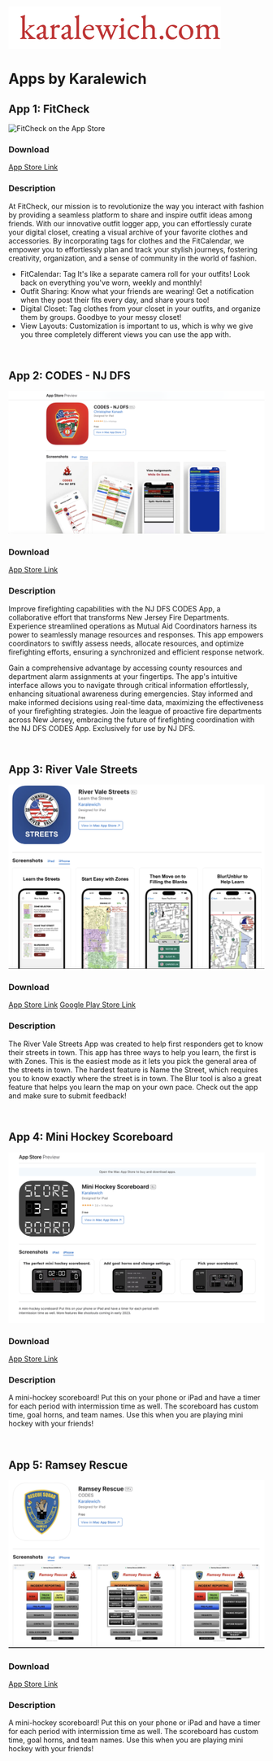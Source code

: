 ![Karalewich Logo](karalewich.png)
# Apps by Karalewich


## App 1: FitCheck

![FitCheck on the App Store](3PhoneScreen.png)

### Download
[App Store Link](https://apps.apple.com/us/app/fitcheck-outfit-of-the-day/id1616665542)


### Description
At FitCheck, our mission is to revolutionize the way you interact with fashion by providing a seamless platform to share and inspire outfit ideas among friends. With our innovative outfit logger app, you can effortlessly curate your digital closet, creating a visual archive of your favorite clothes and accessories. By incorporating tags for clothes and the FitCalendar, we empower you to effortlessly plan and track your stylish journeys, fostering creativity, organization, and a sense of community in the world of fashion.

- FitCalendar: ​​​​Tag It's like a separate camera roll for your outfits! Look back on everything you've worn, weekly and monthly!
- Outfit Sharing: ​Know what your friends are wearing! Get a notification when they post their fits every day, and share yours too!
- Digital Closet: ​Tag clothes from your closet in your outfits, and organize them by groups. Goodbye to your messy closet!
- View Layouts: ​Customization is important to us, which is why we give you three completely different views you can use the app with.

<br>

## App 2: CODES - NJ DFS

![NJDFS](dfs.png)

### Download
[App Store Link](https://apps.apple.com/us/app/codes-nj-dfs/id6457414055)


### Description
Improve firefighting capabilities with the NJ DFS CODES App, a collaborative effort that transforms New Jersey Fire Departments. Experience streamlined operations as Mutual Aid Coordinators harness its power to seamlessly manage resources and responses. This app empowers coordinators to swiftly assess needs, allocate resources, and optimize firefighting efforts, ensuring a synchronized and efficient response network.

Gain a comprehensive advantage by accessing county resources and department alarm assignments at your fingertips. The app's intuitive interface allows you to navigate through critical information effortlessly, enhancing situational awareness during emergencies. Stay informed and make informed decisions using real-time data, maximizing the effectiveness of your firefighting strategies. Join the league of proactive fire departments across New Jersey, embracing the future of firefighting coordination with the NJ DFS CODES App. Exclusively for use by NJ DFS.

<br>

## App 3: River Vale Streets

![NJDFS](streets.png)

### Download
[App Store Link](https://apps.apple.com/us/app/river-vale-streets/id6462086759)
[Google Play Store Link](https://play.google.com/store/apps/details?id=com.vkaralewich.RiverValeStreets&pcampaignid=web_share)


### Description
The River Vale Streets App was created to help first responders get to know their streets in town. This app has three ways to help you learn, the first is with Zones. This is the easiest mode as it lets you pick the general area of the streets in town. The hardest feature is Name the Street, which requires you to know exactly where the street is in town. The Blur tool is also a great feature that helps you learn the map on your own pace. Check out the app and make sure to submit feedback!

<br>

## App 4: Mini Hockey Scoreboard

![Mini Hockey Scoreboard](miniHockeyScoreboard.png)

### Download
[App Store Link](https://apps.apple.com/us/app/mini-hockey-scoreboard/id1626358252)


### Description
A mini-hockey scoreboard! Put this on your phone or iPad and have a timer for each period with intermission time as well. The scoreboard has custom time, goal horns, and team names. Use this when you are playing mini hockey with your friends!

<br>

## App 5: Ramsey Rescue

![Ramsey Rescue](ramseyRescue.png)

### Download
[App Store Link](https://apps.apple.com/us/app/ramsey-rescue/id6453687364)


### Description
A mini-hockey scoreboard! Put this on your phone or iPad and have a timer for each period with intermission time as well. The scoreboard has custom time, goal horns, and team names. Use this when you are playing mini hockey with your friends!
